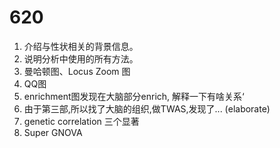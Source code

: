 # 620
1. 介绍与性状相关的背景信息。
2. 说明分析中使用的所有方法。
  3. 曼哈顿图、Locus Zoom 图
  4. QQ图
3. enrichment图发现在大脑部分enrich, 解释一下有啥关系‘
4. 由于第三部,所以找了大脑的组织,做TWAS,发现了... (elaborate)
5. genetic correlation 三个显著
6. Super GNOVA
   
